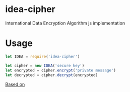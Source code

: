 # idea-cipher
 International Data Encryption Algorithm js implementation

# Usage
```js
let IDEA = require('idea-cipher')

let cipher = new IDEA('secure key')
let encrypted = cipher.encrypt('private message')
let decrypted = cipher.decrypt(encrypted)
```

[Based on](https://github.com/davidmigloz/IDEA-cipher)
